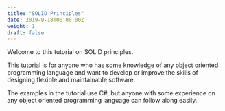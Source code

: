 ```yaml
---
title: "SOLID Principles"
date: 2019-9-18T00:00:00Z
weight: 1
draft: false
---
```


Welcome to this tutorial on SOLID principles.

This tutorial is for anyone who has some knowledge of any object oriented programming language and want to develop or improve the skills of designing flexible and maintainable software.

The examples in the tutorial use C#, but anyone with some experience on any object oriented programming language can follow along easily.
